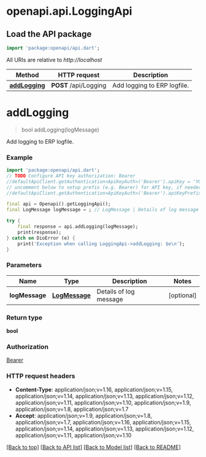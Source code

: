 # openapi.api.LoggingApi

## Load the API package
```dart
import 'package:openapi/api.dart';
```

All URIs are relative to *http://localhost*

Method | HTTP request | Description
------------- | ------------- | -------------
[**addLogging**](LoggingApi.md#addlogging) | **POST** /api/Logging | Add logging to ERP logfile.


# **addLogging**
> bool addLogging(logMessage)

Add logging to ERP logfile.

### Example
```dart
import 'package:openapi/api.dart';
// TODO Configure API key authorization: Bearer
//defaultApiClient.getAuthentication<ApiKeyAuth>('Bearer').apiKey = 'YOUR_API_KEY';
// uncomment below to setup prefix (e.g. Bearer) for API key, if needed
//defaultApiClient.getAuthentication<ApiKeyAuth>('Bearer').apiKeyPrefix = 'Bearer';

final api = Openapi().getLoggingApi();
final LogMessage logMessage = ; // LogMessage | Details of log message

try {
    final response = api.addLogging(logMessage);
    print(response);
} catch on DioError (e) {
    print('Exception when calling LoggingApi->addLogging: $e\n');
}
```

### Parameters

Name | Type | Description  | Notes
------------- | ------------- | ------------- | -------------
 **logMessage** | [**LogMessage**](LogMessage.md)| Details of log message | [optional] 

### Return type

**bool**

### Authorization

[Bearer](../README.md#Bearer)

### HTTP request headers

 - **Content-Type**: application/json;v=1.16, application/json;v=1.15, application/json;v=1.14, application/json;v=1.13, application/json;v=1.12, application/json;v=1.11, application/json;v=1.10, application/json;v=1.9, application/json;v=1.8, application/json;v=1.7
 - **Accept**: application/json;v=1.9, application/json;v=1.8, application/json;v=1.7, application/json;v=1.16, application/json;v=1.15, application/json;v=1.14, application/json;v=1.13, application/json;v=1.12, application/json;v=1.11, application/json;v=1.10

[[Back to top]](#) [[Back to API list]](../README.md#documentation-for-api-endpoints) [[Back to Model list]](../README.md#documentation-for-models) [[Back to README]](../README.md)

